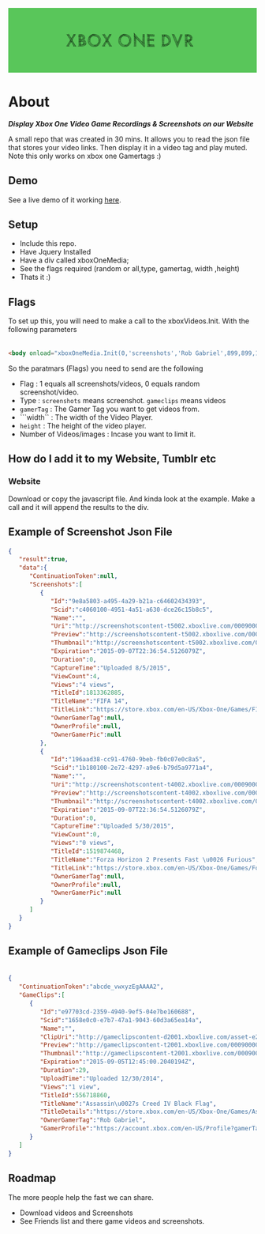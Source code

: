 
![alt text](.github/readme.png " Xbox One Logo")


# About

***Display Xbox One Video Game Recordings & Screenshots on our Website***

A small repo that was created in 30 mins. It allows you to read the json file that stores your video links.
Then display it in a video tag and play muted.
Note this only works on xbox one Gamertags :)

## Demo

See a live demo of it working [here](http://robertjgabriel.github.io/xbox-dvr/).

## Setup

- Include this repo.
- Have Jquery Installed
- Have a div called xboxOneMedia;
- See the flags required (random or all,type, gamertag, width ,height)
- Thats it :)



## Flags

To set up this, you will need to make a call to the xboxVideos.Init.
With the following parameters

```html

<body onload="xboxOneMedia.Init(0,'screenshots','Rob Gabriel',899,899,1);">

```

So the paratmars (Flags) you need to send are the following

- Flag : 1 equals all screenshots/videos, 0 equals random screenshot/video.
- Type : ``` screenshots ``` means screenshot. ```gameclips``` means videos
- ```gamerTag``` : The Gamer Tag you want to get videos from.
- ```width`` : The width of the Video Player.
- ```height``` : The height of the video player.
- Number of Videos/images : Incase you want to limit it.

## How do I add it to my Website, Tumblr etc

### Website

Download or copy the javascript file. And kinda look at the example. Make a call and it will append the results to the div.

## Example of Screenshot Json File

```json
{  
   "result":true,
   "data":{  
      "ContinuationToken":null,
      "Screenshots":[  
         {  
            "Id":"9e8a5803-a495-4a29-b21a-c64602434393",
            "Scid":"c4060100-4951-4a51-a630-dce26c15b8c5",
            "Name":"",
            "Uri":"http://screenshotscontent-t5002.xboxlive.com/000900000284f400-9e8a5803-a495-4a29-b21a-c64602434393/Screenshot-Original.png?sv=2014-02-14\u0026sr=c\u0026sig=K8Tn%2FgFZeSH8hi6porRPNC18RXkIIfveQoKa00D6zp4%3D\u0026st=2015-09-07T21%3A31%3A54Z\u0026se=2015-09-07T22%3A36%3A54Z\u0026sp=r\u0026__gda__=1441665414_1a6bf18ae80dc665c7f877f53f10d049",
            "Preview":"http://screenshotscontent-t5002.xboxlive.com/000900000284f400-9e8a5803-a495-4a29-b21a-c64602434393/Thumbnail_Large.PNG",
            "Thumbnail":"http://screenshotscontent-t5002.xboxlive.com/000900000284f400-9e8a5803-a495-4a29-b21a-c64602434393/Thumbnail_Small.PNG",
            "Expiration":"2015-09-07T22:36:54.5126079Z",
            "Duration":0,
            "CaptureTime":"Uploaded 8/5/2015",
            "ViewCount":4,
            "Views":"4 views",
            "TitleId":1813362885,
            "TitleName":"FIFA 14",
            "TitleLink":"https://store.xbox.com/en-US/Xbox-One/Games/FIFA-14/f04f7029-01ea-4d65-988b-56f583fb7f6c",
            "OwnerGamerTag":null,
            "OwnerProfile":null,
            "OwnerGamerPic":null
         },
         {  
            "Id":"196aad38-cc91-4760-9beb-fb0c07e0c8a5",
            "Scid":"1b180100-2e72-4297-a9e6-b79d5a9771a4",
            "Name":"",
            "Uri":"http://screenshotscontent-t4002.xboxlive.com/000900000284f400-196aad38-cc91-4760-9beb-fb0c07e0c8a5/Screenshot-Original.png?sv=2014-02-14\u0026sr=c\u0026sig=s9dqA1I%2Bdjv1oTxM%2FmX%2B0tYj8RD2eysCWgp1XAQ6xA4%3D\u0026st=2015-09-07T21%3A31%3A54Z\u0026se=2015-09-07T22%3A36%3A54Z\u0026sp=r\u0026__gda__=1441665414_379050eaf43b062e85d9af7811df2300",
            "Preview":"http://screenshotscontent-t4002.xboxlive.com/000900000284f400-196aad38-cc91-4760-9beb-fb0c07e0c8a5/Thumbnail_Large.PNG",
            "Thumbnail":"http://screenshotscontent-t4002.xboxlive.com/000900000284f400-196aad38-cc91-4760-9beb-fb0c07e0c8a5/Thumbnail_Small.PNG",
            "Expiration":"2015-09-07T22:36:54.5126079Z",
            "Duration":0,
            "CaptureTime":"Uploaded 5/30/2015",
            "ViewCount":0,
            "Views":"0 views",
            "TitleId":1519874468,
            "TitleName":"Forza Horizon 2 Presents Fast \u0026 Furious",
            "TitleLink":"https://store.xbox.com/en-US/Xbox-One/Games/Forza-Horizon-2-Presents-Fast-Furious/aaae1849-53dc-453f-8b38-27955610925d",
            "OwnerGamerTag":null,
            "OwnerProfile":null,
            "OwnerGamerPic":null
         }
      ]
   }
}


```


## Example of Gameclips Json File

```json

{  
   "ContinuationToken":"abcde_vwxyzEgAAAA2",
   "GameClips":[  
      {  
         "Id":"e97703cd-2359-4940-9ef5-04e7be160688",
         "Scid":"1658e0c0-e7b7-47a1-9043-60d3a65ea14a",
         "Name":"",
         "ClipUri":"http://gameclipscontent-d2001.xboxlive.com/asset-e2600b1c-ad10-42bd-bff7-e44399a72941/GameClip-Original.MP4?sv=2014-02-14\u0026sr=c\u0026sig=AY8n%2FH%2FMfrgTLZ%2BqjXkdC5GbzPYDvm2TApSXOBWbFzc%3D\u0026st=2015-09-05T11%3A40%3A00Z\u0026se=2015-09-05T12%3A45%3A00Z\u0026sp=r\u0026__gda__=1441457100_fb3587133ce662f9b4254f60da28dc99",
         "Preview":"http://gameclipscontent-t2001.xboxlive.com/000900000284f400-e97703cd-2359-4940-9ef5-04e7be160688/Thumbnail_Large.PNG",
         "Thumbnail":"http://gameclipscontent-t2001.xboxlive.com/000900000284f400-e97703cd-2359-4940-9ef5-04e7be160688/Thumbnail_Small.PNG",
         "Expiration":"2015-09-05T12:45:00.2040194Z",
         "Duration":29,
         "UploadTime":"Uploaded 12/30/2014",
         "Views":"1 view",
         "TitleId":556718860,
         "TitleName":"Assassin\u0027s Creed IV Black Flag",
         "TitleDetails":"https://store.xbox.com/en-US/Xbox-One/Games/Assassins-Creed-IV-Black-Flag/0044aef3-bd7e-4478-8782-6191546dcd9a",
         "OwnerGamerTag":"Rob Gabriel",
         "GamerProfile":"https://account.xbox.com/en-US/Profile?gamerTag=Rob+Gabriel"
      }
   ]
}


```

## Roadmap 

The more people help the fast we can share.

- Download videos and Screenshots
- See Friends list and there game videos and screenshots.
